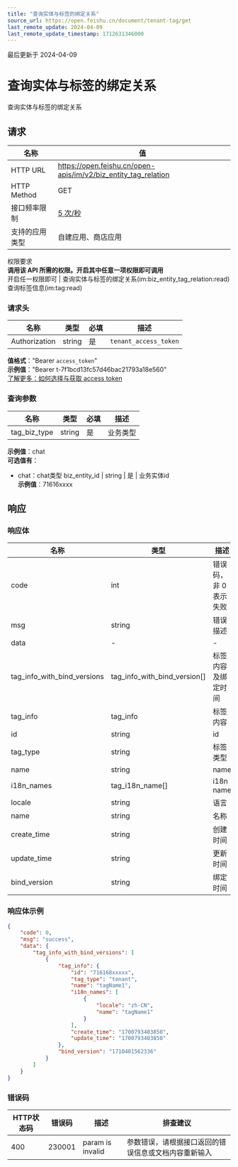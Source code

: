 ```yaml
---
title: "查询实体与标签的绑定关系"
source_url: https://open.feishu.cn/document/tenant-tag/get
last_remote_update: 2024-04-09
last_remote_update_timestamp: 1712631346000
---
```

最后更新于 2024-04-09

# 查询实体与标签的绑定关系

查询实体与标签的绑定关系

## 请求
名称 | 值
---|---
HTTP URL | https://open.feishu.cn/open-apis/im/v2/biz_entity_tag_relation
HTTP Method | GET
接口频率限制 | [5 次/秒](https://open.feishu.cn/document/ukTMukTMukTM/uUzN04SN3QjL1cDN)
支持的应用类型 | 自建应用、商店应用
权限要求  
            **调用该 API 所需的权限。开启其中任意一项权限即可调用**  
            开启任一权限即可 | 查询实体与标签的绑定关系(im:biz_entity_tag_relation:read)  
            查询标签信息(im:tag:read)

### 请求头

名称 | 类型 | 必填 | 描述
--- | --- | --- | ---
Authorization | string | 是 | `tenant_access_token`  
**值格式**："Bearer `access_token`"  
**示例值**："Bearer t-7f1bcd13fc57d46bac21793a18e560"  
[了解更多：如何选择与获取 access token](https://open.feishu.cn/document/uAjLw4CM/ugTN1YjL4UTN24CO1UjN/trouble-shooting/how-to-choose-which-type-of-token-to-use)

### 查询参数

名称 | 类型 | 必填 | 描述
--- | --- | --- | ---
tag_biz_type | string | 是 | 业务类型  
**示例值**：chat  
**可选值有**：  
- chat：chat类型
biz_entity_id | string | 是 | 业务实体id  
**示例值**：71616xxxx

## 响应

### 响应体

名称 | 类型 | 描述
--- | --- | ---
code | int | 错误码，非 0 表示失败
msg | string | 错误描述
data | \- | \-
tag_info_with_bind_versions | tag_info_with_bind_version\[\] | 标签内容及绑定时间
tag_info | tag_info | 标签内容
id | string | id
tag_type | string | 标签类型
name | string | name
i18n_names | tag_i18n_name\[\] | i18n name
locale | string | 语言
name | string | 名称
create_time | string | 创建时间
update_time | string | 更新时间
bind_version | string | 绑定时间

### 响应体示例
```json
{
    "code": 0,
    "msg": "success",
    "data": {
        "tag_info_with_bind_versions": [
            {
                "tag_info": {
                    "id": "716168xxxxx",
                    "tag_type": "tenant",
                    "name": "tagName1",
                    "i18n_names": [
                        {
                            "locale": "zh-CN",
                            "name": "tagName1"
                        }
                    ],
                    "create_time": "1700793403850",
                    "update_time": "1700793403850"
                },
                "bind_version": "1710401562336"
            }
        ]
    }
}
```

### 错误码

HTTP状态码 | 错误码 | 描述 | 排查建议
--- | --- | --- | ---
400 | 230001 | param is invalid | 参数错误，请根据接口返回的错误信息或文档内容重新输入
